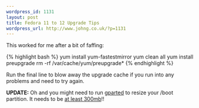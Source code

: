 ```yaml
--- 
wordpress_id: 1131
layout: post
title: Fedora 11 to 12 Upgrade Tips
wordpress_url: http://www.johng.co.uk/?p=1131
---
```

This worked for me after a bit of faffing:

{% highlight bash %}
yum install yum-fastestmirror
yum clean all
yum install preupgrade
rm -rf /var/cache/yum/preupgrade*
{% endhighlight %}

Run the final line to blow away the upgrade cache if you run into any problems and need to try again.

**UPDATE:** Oh and you might need to run [gparted](http://gparted.sourceforge.net/) to resize your /boot partition. It needs to be [at least 300mb](https://fedoraproject.org/wiki/Common_F12_bugs#boot-300mb)!!
